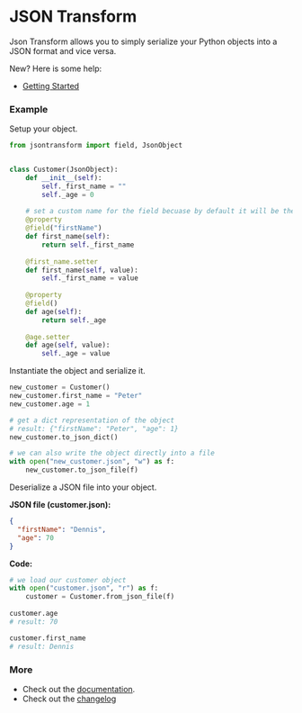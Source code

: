 # JSON Transform

Json Transform allows you to simply serialize your Python objects into a JSON format and vice versa.

New? Here is some help:

* [Getting Started](https://json-transform.readthedocs.io/en/latest/getting-started.html#getting-started)

### Example

Setup your object.

```python
from jsontransform import field, JsonObject


class Customer(JsonObject):
    def __init__(self):
        self._first_name = ""
        self._age = 0
    
    # set a custom name for the field becuase by default it will be the function name
    @property
    @field("firstName")
    def first_name(self):
        return self._first_name
    
    @first_name.setter
    def first_name(self, value):
        self._first_name = value
    
    @property
    @field()
    def age(self):
        return self._age
    
    @age.setter
    def age(self, value):
        self._age = value
```

Instantiate the object and serialize it.

```python
new_customer = Customer()
new_customer.first_name = "Peter"
new_customer.age = 1

# get a dict representation of the object
# result: {"firstName": "Peter", "age": 1}
new_customer.to_json_dict()

# we can also write the object directly into a file
with open("new_customer.json", "w") as f:
    new_customer.to_json_file(f)
```

Deserialize a JSON file into your object.

**JSON file (customer.json):**

```json
{
  "firstName": "Dennis",
  "age": 70
}
```

**Code:**

```python
# we load our customer object
with open("customer.json", "r") as f:
    customer = Customer.from_json_file(f)
    
customer.age
# result: 70

customer.first_name
# result: Dennis
```

### More

* Check out the [documentation](https://json-transform.readthedocs.io/en/latest/).
* Check out the [changelog](https://bitbucket.org/Peter-Morawski/json-transform/src/master/CHANGELOG.md)
